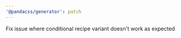 ```yaml
---
'@pandacss/generator': patch
---
```


Fix issue where conditional recipe variant doesn't work as expected
